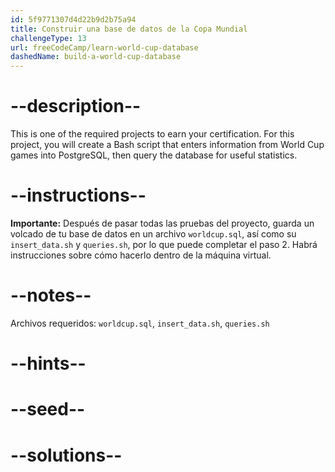 ```yaml
---
id: 5f9771307d4d22b9d2b75a94
title: Construir una base de datos de la Copa Mundial
challengeType: 13
url: freeCodeCamp/learn-world-cup-database
dashedName: build-a-world-cup-database
---
```


# --description--

This is one of the required projects to earn your certification. For this project, you will create a Bash script that enters information from World Cup games into PostgreSQL, then query the database for useful statistics.

# --instructions--

**Importante:** Después de pasar todas las pruebas del proyecto, guarda un volcado de tu base de datos en un archivo `worldcup.sql`, así como su `insert_data.sh` y `queries.sh`, por lo que puede completar el paso 2. Habrá instrucciones sobre cómo hacerlo dentro de la máquina virtual.

# --notes--

Archivos requeridos: `worldcup.sql`, `insert_data.sh`, `queries.sh`

# --hints--

# --seed--

# --solutions--
